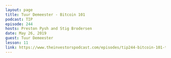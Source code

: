 ```yaml
---
layout: page
title: Tuur Demeester - Bitcoin 101
podcast: TIP
episode: 244
hosts: Preston Pysh and Stig Brodersen
date: May 26, 2019
guest: Tuur Demeester
lesson: 11
link: https://www.theinvestorspodcast.com/episodes/tip244-bitcoin-101-tuur-demeester/
---
```

